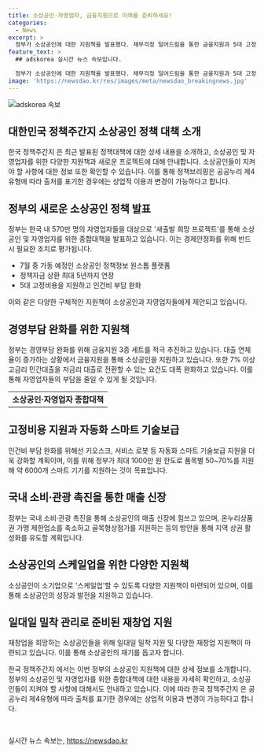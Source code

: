 ```yaml
---
title: 소상공인·자영업자, 금융지원으로 미래를 준비하세요!
categories:
  - News
excerpt: >
  정부가 소상공인에 대한 지원책을 발표했다. 채무걱정 덜어드림을 통한 금융지원과 5대 고정비용 지원을 통해 경영압력 완화, 지원대상 기준 폐지, 대출 연체자 지원, 배달료 지원 등이 주요 내용이다. 또한 온누리상품권 사용처 확대, 스마트 기술보급, 국내 소비 촉진 등의 방안도 마련됐으며, 디지털 전통시장 확대와 재창업 지원책도 추진된다. 정부는 소상공인의 어려움을 고려한 맞춤형 지원을 앞으로도 계획 중이다.
feature_text: >
  ## adskorea 실시간 뉴스 속보입니다.

  정부가 소상공인에 대한 지원책을 발표했다. 채무걱정 덜어드림을 통한 금융지원과 5대 고정비용 지원을 통해 경영압력 완화, 지원대상 기준 폐지, 대출 연체자 지원, 배달료 지원 등이 주요 내용이다. 또한 온누리상품권 사용처 확대, 스마트 기술보급, 국내 소비 촉진 등의 방안도 마련됐으며, 디지털 전통시장 확대와 재창업 지원책도 추진된다. 정부는 소상공인의 어려움을 고려한 맞춤형 지원을 앞으로도 계획 중이다.
image: 'https://newsdao.kr/res/images/meta/newsdao_breakingnews.jpg'
---
```


<p><img src="https://newsdao.kr/res/images/meta/newsdao_breakingnews.jpg" alt="adskorea 속보" /></p>

<h2 data-ke-size="size26">대한민국 정책주간지 <K-공감> 소상공인 정책 대책 소개</h2>

<p data-ke-size="size16">한국 정책주간지 <K-공감>은 최근 발표된 정책대책에 대한 상세 내용을 소개하고, 소상공인 및 자영업자를 위한 다양한 지원책과 새로운 프로젝트에 대해 안내합니다. 소상공인들이 지켜야 할 사항에 대한 정보 또한 확인할 수 있습니다. 이를 통해 정책브리핑은 공공누리 제4유형에 따라 출처를 표기한 경우에는 상업적 이용과 변경이 가능하다고 합니다.</p>

<h2 data-ke-size="size26">정부의 새로운 소상공인 정책 발표</h2>

<p data-ke-size="size16">정부는 한국 내 570만 명의 자영업자들을 대상으로 '새출발 희망 프로젝트'를 통해 소상공인 및 자영업자를 위한 종합대책을 발표하고 있습니다. 이는 경제안정화를 위해 반드시 필요한 조치로 평가됩니다.</p>

<ul>
    <li>7월 중 가동 예정인 소상공인 정책정보 원스톱 플랫폼</li>
    <li>정책자금 상환 최대 5년까지 연장</li>
    <li>5대 고정비용을 지원하고 인건비 부담 완화</li>
</ul>

<p data-ke-size="size16">이와 같은 다양한 구체적인 지원책이 소상공인과 자영업자들에게 제안되고 있습니다.</p>

<h2 data-ke-size="size26">경영부담 완화를 위한 지원책</h2>

<p data-ke-size="size16">정부는 경영부담 완화를 위해 금융지원 3종 세트를 적극 추진하고 있습니다. 대출 연체율이 증가하는 상황에서 금융지원을 통해 소상공인을 지원하고 있습니다. 또한 7% 이상 고금리 민간대출을 저금리 대출로 전환할 수 있는 요건도 대폭 완화하고 있습니다. 이를 통해 자영업자들의 부담을 줄일 수 있게 될 것입니다.</p>

<table>
    <tr>
        <td style="text-align: center; height: 17px;"><b>소상공인·자영업자 종합대책</b></td>
    </tr>
</table>

<h2 data-ke-size="size26">고정비용 지원과 자동화 스마트 기술보급</h2>

<p data-ke-size="size16">인건비 부담 완화를 위해선 키오스크, 서비스 로봇 등 자동화 스마트 기술보급 지원을 더욱 강화할 계획이며, 이를 위해 정부가 최대 1000만 원 한도로 품목별 50~70%를 지원해 약 6000개 스마트 기기를 지원하는 것이 목표입니다.</p>

<h2 data-ke-size="size26">국내 소비·관광 촉진을 통한 매출 신장</h2>

<p data-ke-size="size16">정부는 국내 소비·관광 촉진을 통해 소상공인의 매출 신장에 힘쓰고 있으며, 온누리상품권 가맹 제한업소를 축소하고 골목형상점가를 지원하는 등의 방안을 통해 지역 상권 활성화를 유도할 계획입니다.</p>

<h2 data-ke-size="size26">소상공인의 스케일업을 위한 다양한 지원책</h2>

<p data-ke-size="size16">소상공인이 소기업으로 '스케일업'할 수 있도록 다양한 지원책이 마련되어 있으며, 이를 통해 소상공인의 성장과 발전을 지원하고 있습니다.</p>

<h2 data-ke-size="size26">일대일 밀착 관리로 준비된 재창업 지원</h2>

<p data-ke-size="size16">재창업을 희망하는 소상공인들을 위해 일대일 밀착 지원 및 다양한 재창업 지원책이 마련되고 있습니다. 이를 통해 소상공인의 재기를 돕고자 합니다.</p>

<p data-ke-size="size16">한국 정책주간지 <K-공감>에서는 이번 정부의 소상공인 지원책에 대한 상세 정보를 소개합니다. 정부의 소상공인 및 자영업자를 위한 종합대책에 대한 내용을 자세히 확인하고, 소상공인들이 지켜야 할 사항에 대해서도 안내하고 있습니다. 이에 따라 한국 정책주간지 <K-공감>은 공공누리 제4유형에 따라 출처를 표기한 경우에는 상업적 이용과 변경이 가능하다고 합니다.</p>

<p data-ke-size="size16">&nbsp;</p>
실시간 뉴스 속보는, <a href="https://newsdao.kr" rel="dofollow">https://newsdao.kr</a>


